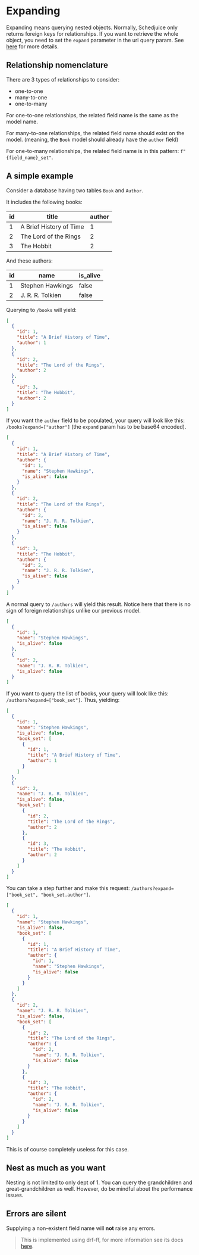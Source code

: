 ---
---

# Expanding

Expanding means querying nested objects. Normally, Schedjuice only returns foreign keys for relationships.
If you want to retrieve the whole object, you need to set the `expand` parameter in the url query param. See [here](../query-param-reference.md) for more details.

## Relationship nomenclature

There are 3 types of relationships to consider:

- one-to-one
- many-to-one
- one-to-many

For one-to-one relationships, the related field name is the same as the model name.

For many-to-one relationships, the related field name should exist on the model. (meaning, the `Book` model should already have the `author` field)

For one-to-many relationships, the related field name is in this pattern: `f"{field_name}_set"`.

## A simple example

Consider a database having two tables `Book` and `Author`.

It includes the following books:

| id | title | author |
| --- | --- | --- |
| 1 | A Brief History of Time | 1 |
| 2 | The Lord of the Rings | 2 |
| 3 | The Hobbit | 2 |

And these authors:

| id | name | is_alive |
| --- | --- | --- |
| 1 | Stephen Hawkings | false |
| 2 | J. R. R. Tolkien | false |

Querying to `/books` will yield:

```json
[
  {
    "id": 1,
    "title": "A Brief History of Time",
    "author": 1
  },
  {
    "id": 2,
    "title": "The Lord of the Rings",
    "author": 2
  },
  {
    "id": 3,
    "title": "The Hobbit",
    "author": 2
  }
]
```

If you want the `author` field to be populated, your query will look like this: `/books?expand=["author"]` (the `expand` param has to be base64 encoded).

```json
[
  {
    "id": 1,
    "title": "A Brief History of Time",
    "author": {
      "id": 1,
      "name": "Stephen Hawkings",
      "is_alive": false
    }
  },
  {
    "id": 2,
    "title": "The Lord of the Rings",
    "author": {
      "id": 2,
      "name": "J. R. R. Tolkien",
      "is_alive": false
    }
  },
  {
    "id": 3,
    "title": "The Hobbit",
    "author": {
      "id": 2,
      "name": "J. R. R. Tolkien",
      "is_alive": false
    }
  }
]
```

A normal query to `/authors` will yield this result. Notice here that there is no sign of foreign relationships unlike our previous model.

```json
[
  {
    "id": 1,
    "name": "Stephen Hawkings",
    "is_alive": false
  },
  {
    "id": 2,
    "name": "J. R. R. Tolkien",
    "is_alive": false
  }
]
```

If you want to query the list of books, your query will look like this: `/authors?expand=["book_set"]`. Thus, yielding:

```json
[
  {
    "id": 1,
    "name": "Stephen Hawkings",
    "is_alive": false,
    "book_set": [
      {
        "id": 1,
        "title": "A Brief History of Time",
        "author": 1
      }
    ]
  },
  {
    "id": 2,
    "name": "J. R. R. Tolkien",
    "is_alive": false,
    "book_set": [
      {
        "id": 2,
        "title": "The Lord of the Rings",
        "author": 2
      },
      {
        "id": 3,
        "title": "The Hobbit",
        "author": 2
      }
    ]
  }
]
```

You can take a step further and make this request: `/authors?expand=["book_set", "book_set.author"]`.

```json
[
  {
    "id": 1,
    "name": "Stephen Hawkings",
    "is_alive": false,
    "book_set": [
      {
        "id": 1,
        "title": "A Brief History of Time",
        "author": {
          "id": 1,
          "name": "Stephen Hawkings",
          "is_alive": false
        }
      }
    ]
  },
  {
    "id": 2,
    "name": "J. R. R. Tolkien",
    "is_alive": false,
    "book_set": [
      {
        "id": 2,
        "title": "The Lord of the Rings",
        "author": {
          "id": 2,
          "name": "J. R. R. Tolkien",
          "is_alive": false
        }
      },
      {
        "id": 3,
        "title": "The Hobbit",
        "author": {
          "id": 2,
          "name": "J. R. R. Tolkien",
          "is_alive": false
        }
      }
    ]
  }
]
```

This is of course completely useless for this case.

## Nest as much as you want

Nesting is not limited to only dept of 1. You can query the grandchildren and great-grandchildren as well. However, do be mindful about the performance issues.

## Errors are silent

Supplying a non-existent field name will **not** raise any errors.

> This is implemented using drf-ff, for more information see its docs [here](https://github.com/rsinger86/drf-flex-fields).